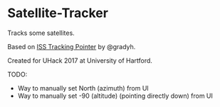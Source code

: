 # Satellite-Tracker
Tracks some satellites.

Based on [ISS Tracking Pointer](https://github.com/gradyh/ISS-Tracking-Pointer) by @gradyh.

Created for UHack 2017 at University of Hartford.


TODO:
- Way to manually set North (azimuth) from UI
- Way to manually set -90 (altitude) (pointing directly down) from UI

